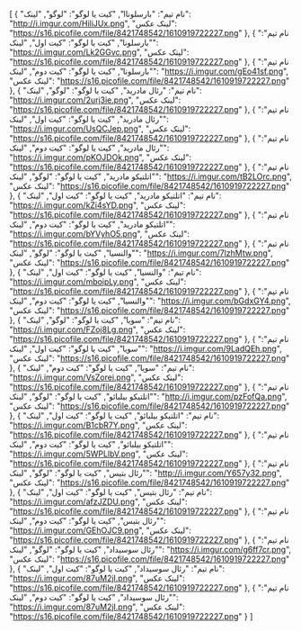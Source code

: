 [
  {
    "نام تیم": "بارسلوناا",
    "کیت یا لوگو": "لوگو",
    "لینک": "http://i.imgur.com/HiliJUx.png",
    "لینک عکس": "https://s16.picofile.com/file/8421748542/1610919722227.png"
  },
  {
    "نام تیم": "بارسلونا",
    "کیت یا لوگو": "کیت اول",
    "لینک": "https://i.imgur.com/Lk2GGvc.png",
    "لینک عکس": "https://s16.picofile.com/file/8421748542/1610919722227.png"
  },
  {
    "نام تیم": "بارسلونا",
    "کیت یا لوگو": "کیت دوم",
    "لینک": "https://i.imgur.com/gEo41sf.png",
    "لینک عکس": "https://s16.picofile.com/file/8421748542/1610919722227.png"
  },
  {
    "نام تیم": "رئال مادرید",
    "کیت یا لوگو": "لوگو",
    "لینک": "https://i.imgur.com/2urj3ie.png",
    "لینک عکس": "https://s16.picofile.com/file/8421748542/1610919722227.png"
  },
  {
    "نام تیم": "رئال مادرید",
    "کیت یا لوگو": "کیت اول",
    "لینک": "https://i.imgur.com/UsQCJep.png",
    "لینک عکس": "https://s16.picofile.com/file/8421748542/1610919722227.png"
  },
  {
    "نام تیم": "رئال مادرید",
    "کیت یا لوگو": "کیت دوم",
    "لینک": "https://i.imgur.com/pKOJDOk.png",
    "لینک عکس": "https://s16.picofile.com/file/8421748542/1610919722227.png"
  },
  {
    "نام تیم": "اتلتیکو مادرید",
    "کیت یا لوگو": "لوگو",
    "لینک": "https://i.imgur.com/tB2LOrc.png",
    "لینک عکس": "https://s16.picofile.com/file/8421748542/1610919722227.png"
  },
  {
    "نام تیم": "اتلتیکو مادرید",
    "کیت یا لوگو": "کیت اول",
    "لینک": "https://i.imgur.com/kZi4sYD.png",
    "لینک عکس": "https://s16.picofile.com/file/8421748542/1610919722227.png"
  },
  {
    "نام تیم": "اتلتیکو مادرید",
    "کیت یا لوگو": "کیت دوم",
    "لینک": "https://i.imgur.com/bYVyhO5.png",
    "لینک عکس": "https://s16.picofile.com/file/8421748542/1610919722227.png"
  },
  {
    "نام تیم": "والنسیا",
    "کیت یا لوگو": "لوگو",
    "لینک": "https://i.imgur.com/7lzhMtw.png",
    "لینک عکس": "https://s16.picofile.com/file/8421748542/1610919722227.png"
  },
  {
    "نام تیم": "والنسیا",
    "کیت یا لوگو": "کیت اول",
    "لینک": "https://i.imgur.com/mboipLy.png",
    "لینک عکس": "https://s16.picofile.com/file/8421748542/1610919722227.png"
  },
  {
    "نام تیم": "والنسیا",
    "کیت یا لوگو": "کیت دوم",
    "لینک": "https://i.imgur.com/bGdxGY4.png",
    "لینک عکس": "https://s16.picofile.com/file/8421748542/1610919722227.png"
  },
  {
    "نام تیم": "سویا",
    "کیت یا لوگو": "لوگو",
    "لینک": "https://i.imgur.com/FZoj8Lg.png",
    "لینک عکس": "https://s16.picofile.com/file/8421748542/1610919722227.png"
  },
  {
    "نام تیم": "سویا",
    "کیت یا لوگو": "کیت اول",
    "لینک": "https://i.imgur.com/9LadQEh.png",
    "لینک عکس": "https://s16.picofile.com/file/8421748542/1610919722227.png"
  },
  {
    "نام تیم": "سویا",
    "کیت یا لوگو": "کیت دوم",
    "لینک": "https://i.imgur.com/VsZorei.png",
    "لینک عکس": "https://s16.picofile.com/file/8421748542/1610919722227.png"
  },
  {
    "نام تیم": "اتلتیکو بیلبائو",
    "کیت یا لوگو": "لوگو",
    "لینک": "http://i.imgur.com/pzFofQa.png",
    "لینک عکس": "https://s16.picofile.com/file/8421748542/1610919722227.png"
  },
  {
    "نام تیم": "اتلتیکو بیلبائو",
    "کیت یا لوگو": "کیت اول",
    "لینک": "https://i.imgur.com/B1cbR7Y.png",
    "لینک عکس": "https://s16.picofile.com/file/8421748542/1610919722227.png"
  },
  {
    "نام تیم": "اتلتیکو بیلبائو",
    "کیت یا لوگو": "کیت دوم",
    "لینک": "https://i.imgur.com/5WPLlbV.png",
    "لینک عکس": "https://s16.picofile.com/file/8421748542/1610919722227.png"
  },
  {
    "نام تیم": "رئال بتیس",
    "کیت یا لوگو": "لوگو",
    "لینک": "http://i.imgur.com/Y657y32.png",
    "لینک عکس": "https://s16.picofile.com/file/8421748542/1610919722227.png"
  },
  {
    "نام تیم": "رئال بتیس",
    "کیت یا لوگو": "کیت اول",
    "لینک": "https://i.imgur.com/afzJZDU.png",
    "لینک عکس": "https://s16.picofile.com/file/8421748542/1610919722227.png"
  },
  {
    "نام تیم": "رئال بتیس",
    "کیت یا لوگو": "کیت دوم",
    "لینک": "https://i.imgur.com/GEhOJC9.png",
    "لینک عکس": "https://s16.picofile.com/file/8421748542/1610919722227.png"
  },
  {
    "نام تیم": "رئال سوسیداد",
    "کیت یا لوگو": "لوگو",
    "لینک": "https://i.imgur.com/g6ff7cr.png",
    "لینک عکس": "https://s16.picofile.com/file/8421748542/1610919722227.png"
  },
  {
    "نام تیم": "رئال سوسیداد",
    "کیت یا لوگو": "کیت اول",
    "لینک": "https://i.imgur.com/87uM2jI.png",
    "لینک عکس": "https://s16.picofile.com/file/8421748542/1610919722227.png"
  },
  {
    "نام تیم": "رئال سوسیداد",
    "کیت یا لوگو": "کیت دوم",
    "لینک": "https://i.imgur.com/87uM2jI.png",
    "لینک عکس": "https://s16.picofile.com/file/8421748542/1610919722227.png"
  }
]